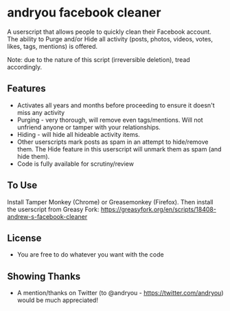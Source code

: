 # andryou facebook cleaner
A userscript that allows people to quickly clean their Facebook account. The ability to Purge and/or Hide all activity (posts, photos, videos, votes, likes, tags, mentions) is offered.

Note: due to the nature of this script (irreversible deletion), tread accordingly.

## Features
* Activates all years and months before proceeding to ensure it doesn't miss any activity
* Purging - very thorough, will remove even tags/mentions. Will not unfriend anyone or tamper with your relationships.
* Hiding - will hide all hideable activity items.
* Other userscripts mark posts as spam in an attempt to hide/remove them. The Hide feature in this userscript will unmark them as spam (and hide them).
* Code is fully available for scrutiny/review

## To Use
Install Tamper Monkey (Chrome) or Greasemonkey (Firefox). Then install the userscript from Greasy Fork: https://greasyfork.org/en/scripts/18408-andrew-s-facebook-cleaner

## License
* You are free to do whatever you want with the code

## Showing Thanks
* A mention/thanks on Twitter (to @andryou - https://twitter.com/andryou) would be much appreciated!
